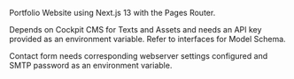 Portfolio Website using Next.js 13 with the Pages Router.

Depends on Cockpit CMS for Texts and Assets and needs an API key provided as an environment variable.
Refer to interfaces for Model Schema.

Contact form needs corresponding webserver settings configured and SMTP password as an environment variable.

